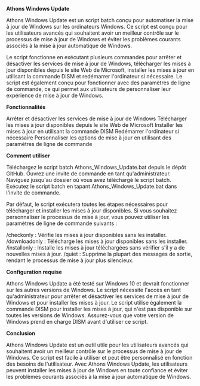 **Athons Windows Update**

Athons Windows Update est un script batch conçu pour automatiser la mise à jour de Windows sur les ordinateurs Windows. Ce script est conçu pour les utilisateurs avancés qui souhaitent avoir un meilleur contrôle sur le processus de mise à jour de Windows et éviter les problèmes courants associés à la mise à jour automatique de Windows.

Le script fonctionne en exécutant plusieurs commandes pour arrêter et désactiver les services de mise à jour de Windows, télécharger les mises à jour disponibles depuis le site Web de Microsoft, installer les mises à jour en utilisant la commande DISM et redémarrer l'ordinateur si nécessaire. Le script est également conçu pour fonctionner avec des paramètres de ligne de commande, ce qui permet aux utilisateurs de personnaliser leur expérience de mise à jour de Windows.

**Fonctionnalités**

Arrêter et désactiver les services de mise à jour de Windows
Télécharger les mises à jour disponibles depuis le site Web de Microsoft
Installer les mises à jour en utilisant la commande DISM
Redémarrer l'ordinateur si nécessaire
Personnaliser les options de mise à jour en utilisant des paramètres de ligne de commande

**Comment utiliser**

Téléchargez le script batch Athons_Windows_Update.bat depuis le dépôt GitHub.
Ouvrez une invite de commande en tant qu'administrateur.
Naviguez jusqu'au dossier où vous avez téléchargé le script batch.
Exécutez le script batch en tapant Athons_Windows_Update.bat dans l'invite de commande.

Par défaut, le script exécutera toutes les étapes nécessaires pour télécharger et installer les mises à jour disponibles. Si vous souhaitez personnaliser le processus de mise à jour, vous pouvez utiliser les paramètres de ligne de commande suivants :

/checkonly : Vérifie les mises à jour disponibles sans les installer.
/downloadonly : Télécharge les mises à jour disponibles sans les installer.
/installonly : Installe les mises à jour téléchargées sans vérifier s'il y a de nouvelles mises à jour.
/quiet : Supprime la plupart des messages de sortie, rendant le processus de mise à jour plus silencieux.

**Configuration requise**

Athons Windows Update a été testé sur Windows 10 et devrait fonctionner sur les autres versions de Windows. Le script nécessite l'accès en tant qu'administrateur pour arrêter et désactiver les services de mise à jour de Windows et pour installer les mises à jour. Le script utilise également la commande DISM pour installer les mises à jour, qui n'est pas disponible sur toutes les versions de Windows. Assurez-vous que votre version de Windows prend en charge DISM avant d'utiliser ce script.

**Conclusion**

Athons Windows Update est un outil utile pour les utilisateurs avancés qui souhaitent avoir un meilleur contrôle sur le processus de mise à jour de Windows. Ce script est facile à utiliser et peut être personnalisé en fonction des besoins de l'utilisateur. Avec Athons Windows Update, les utilisateurs peuvent installer les mises à jour de Windows en toute confiance et éviter les problèmes courants associés à la mise à jour automatique de Windows.
